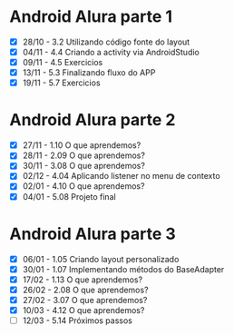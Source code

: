 # Android Alura parte 1


- [x] 28/10 - 3.2 Utilizando código fonte do layout
- [x] 04/11 - 4.4 Criando a activity via AndroidStudio
- [x] 09/11 - 4.5 Exercicios
- [x] 13/11 - 5.3 Finalizando fluxo do APP
- [x] 19/11 - 5.7 Exercicios

# Android Alura parte 2

- [x] 27/11 - 1.10   O que aprendemos?
- [x] 28/11 - 2.09   O que aprendemos?
- [x] 30/11 - 3.08   O que aprendemos?
- [x] 02/12 - 4.04   Aplicando listener no menu de contexto
- [x] 02/01 - 4.10   O que aprendemos?
- [x] 04/01 - 5.08   Projeto final

# Android Alura parte 3

- [x] 06/01 - 1.05   Criando layout personalizado
- [x] 30/01 - 1.07   Implementando métodos do BaseAdapter
- [x] 17/02 - 1.13   O que aprendemos?
- [x] 26/02 - 2.08   O que aprendemos?
- [x] 27/02 - 3.07   O que aprendemos?
- [x] 10/03 - 4.12   O que aprendemos?
- [ ] 12/03 - 5.14   Próximos passos